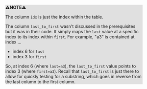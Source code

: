 <div style="margin:2em; background-color: #e0e0e0;">

<strong>⚠️NOTE️️️⚠️</strong>

The column `idx` is just the index within the table.

The column `last_to_first` wasn't discussed in the prerequisites but it was in their code. It simply maps the `last` value at a specific index to its index within `first`. For example, "a3" is contained at index ...

* index 6 for `last`
* index 3 for `first`

So, at index 6 (where `last=a3`), the `last_to_first` value points to index 3 (where `first=a3`). Recall that `last_to_first` is just there to allow for quickly testing for a substring, which goes in reverse from the last column to the first column.
</div>

